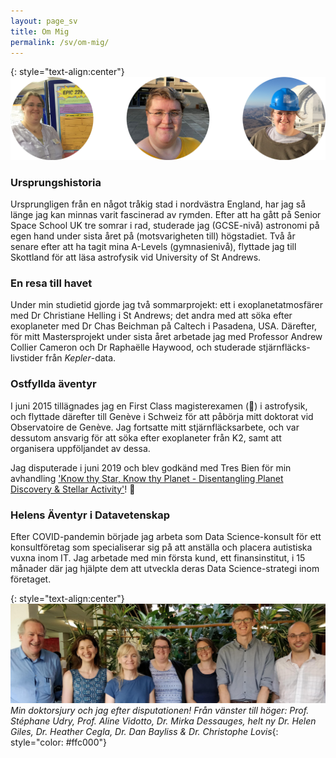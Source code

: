 ```yaml
---
layout: page_sv
title: Om Mig
permalink: /sv/om-mig/
---
```

{: style="text-align:center"}
![Tre bilder av mig: till vänster vid kupolen på 3,6m teleskopet i La Silla, Chile; i mitten, utanför School of Physics & Astronomy i solskenet i St Andrews; till höger, vid min affisch på Transiting Exoplanets-konferensen i Keele.](/images/About_Images.png)

### Ursprungshistoria
Ursprungligen från en något tråkig stad i nordvästra England, har jag så länge jag kan minnas varit fascinerad av rymden. Efter att ha gått på Senior Space School UK tre somrar i rad, studerade jag (GCSE-nivå) astronomi på egen hand under sista året på (motsvarigheten till) högstadiet.
Två år senare efter att ha tagit mina A-Levels (gymnasienivå), flyttade jag till Skottland för att läsa astrofysik vid University of St Andrews.

### En resa till havet
Under min studietid gjorde jag två sommarprojekt: ett i exoplanetatmosfärer med Dr Christiane Helling i St Andrews; det andra med att söka efter exoplaneter med Dr Chas Beichman på Caltech i Pasadena, USA. Därefter, för mitt Mastersprojekt under sista året arbetade jag med Professor Andrew Collier Cameron och Dr Raphaëlle Haywood, och studerade stjärnfläcks-livstider från *Kepler*-data.

### Ostfyllda äventyr
I juni 2015 tillägnades jag en First Class magisterexamen (:raised_hands:) i astrofysik, och flyttade därefter till Genève i Schweiz för att påbörja mitt doktorat vid Observatoire de Genève. Jag fortsatte mitt stjärnfläcksarbete, och var dessutom ansvarig för att söka efter exoplaneter från K2, samt att organisera uppföljandet av dessa.

Jag disputerade i juni 2019 och blev godkänd med Tres Bien för min avhandling ['Know thy Star, Know thy Planet - Disentangling Planet Discovery & Stellar Activity'](https://ui.adsabs.harvard.edu/abs/2019PhDT........22G/abstract)! :tada:

### Helens Äventyr i Datavetenskap
Efter COVID-pandemin började jag arbeta som Data Science-konsult för ett konsultföretag som specialiserar sig på att anställa och placera autistiska vuxna inom IT. Jag arbetade med min första kund, ett finansinstitut, i 15 månader där jag hjälpte dem att utveckla deras Data Science-strategi inom företaget.

{: style="text-align:center"}
![Min doktorsjury och jag efter disputationen! Från vänster till höger: Prof. Stéphane Udry, Prof. Aline Vidotto, Dr. Mirka Dessauges, helt ny Dr. Helen Giles, Dr. Heather Cegla, Dr. Dan Bayliss & Dr. Christophe Lovis](/images/Defence_Jury.jpg)
*Min doktorsjury och jag efter disputationen! Från vänster till höger: Prof. Stéphane Udry, Prof. Aline Vidotto, Dr. Mirka Dessauges, helt ny Dr. Helen Giles, Dr. Heather Cegla, Dr. Dan Bayliss & Dr. Christophe Lovis*{: style="color: #ffc000"}
